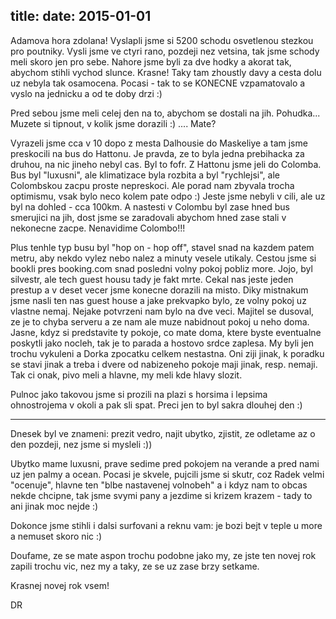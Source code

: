title: 
date: 2015-01-01
---

Adamova hora zdolana! Vyslapli jsme si 5200 schodu osvetlenou stezkou pro poutniky. Vysli jsme ve ctyri rano, pozdeji nez vetsina, tak jsme schody meli skoro jen pro sebe. Nahore jsme byli za dve hodky a akorat tak, abychom stihli vychod slunce. Krasne! Taky tam zhoustly davy a cesta dolu uz nebyla tak osamocena. Pocasi - tak to se KONECNE vzpamatovalo a vyslo na jednicku a od te doby drzi :)

Pred sebou jsme meli celej den na to, abychom se dostali na jih. Pohudka... Muzete si tipnout, v kolik jsme dorazili :) .... Mate?

Vyrazeli jsme cca v 10 dopo z mesta Dalhousie do Maskeliye a tam jsme preskocili na bus do Hattonu. Je pravda, ze to byla jedna prebihacka za druhou, na nic jineho nebyl cas. Byl to fofr. Z Hattonu jsme jeli do Colomba. Bus byl "luxusni", ale klimatizace byla rozbita a byl "rychlejsi", ale Colombskou zacpu proste nepreskoci. Ale porad nam zbyvala trocha optimismu, vsak bylo neco kolem pate odpo :) Jeste jsme nebyli v cili, ale uz byl na dohled - cca 100km. A nastesti v Colombu byl zase hned bus smerujici na jih, dost jsme se zaradovali abychom hned zase stali v nekonecne zacpe. Nenavidime Colombo!!!

Plus tenhle typ busu byl "hop on - hop off", stavel snad na kazdem patem metru, aby nekdo vylez nebo nalez a minuty vesele utikaly. Cestou jsme si bookli pres booking.com snad posledni volny pokoj pobliz more. Jojo, byl silvestr, ale tech guest housu tady je fakt mrte. Cekal nas jeste jeden prestup a v deset vecer jsme konecne dorazili na misto. Diky mistnakum jsme nasli ten nas guest house a jake prekvapko bylo, ze volny pokoj uz vlastne nemaj. Nejake potvrzeni nam bylo na dve veci. Majitel se dusoval, ze je to chyba serveru a ze nam ale muze nabidnout pokoj u neho doma. Jasne, kdyz si predstavite ty pokoje, co mate doma, ktere byste eventualne poskytli jako nocleh, tak je to parada a hostovo srdce zaplesa. My byli jen trochu vykuleni a Dorka zpocatku celkem nestastna. Oni ziji jinak, k poradku se stavi jinak a treba i dvere od nabizeneho pokoje maji jinak, resp. nemaji. Tak ci onak, pivo meli a hlavne, my meli kde hlavy slozit. 

Pulnoc jako takovou jsme si prozili na plazi s horsima i lepsima ohnostrojema v okoli a pak sli spat. Preci jen to byl sakra dlouhej den :)

---

Dnesek byl ve znameni: prezit vedro, najit ubytko, zjistit, ze odletame az o den pozdeji, nez jsme si mysleli :))

Ubytko mame luxusni, prave sedime pred pokojem na verande a pred nami uz jen palmy a ocean. Pocasi je skvele, pujcili jsme si skutr, coz Radek velmi "ocenuje", hlavne ten "blbe nastavenej volnobeh" a i kdyz nam to obcas nekde chcipne, tak jsme svymi pany a jezdime si krizem krazem - tady to ani jinak moc nejde :)

Dokonce jsme stihli i dalsi surfovani a reknu vam: je bozi bejt v teple u more a nemuset skoro nic :)

Doufame, ze se mate aspon trochu podobne jako my, ze jste ten novej rok zapili trochu vic, nez my a taky, ze se uz zase brzy setkame. 

Krasnej novej rok vsem!

DR